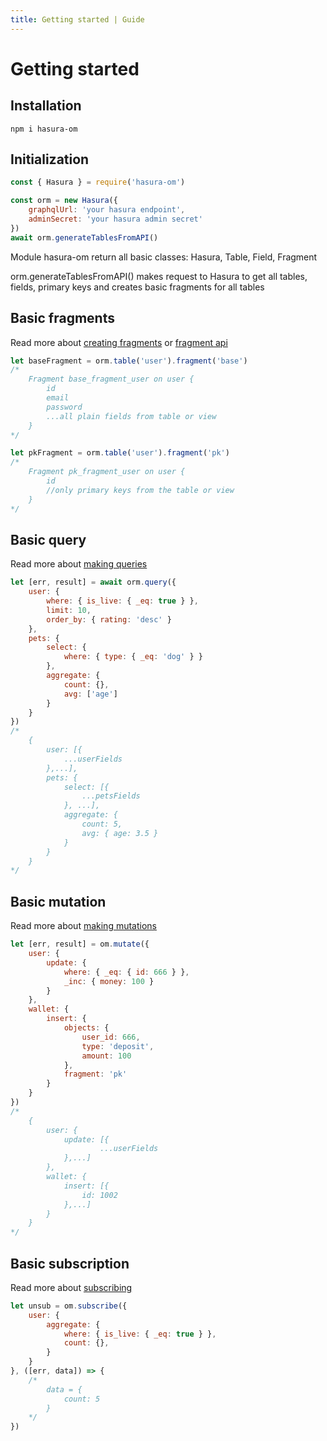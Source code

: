 ```yaml
---
title: Getting started | Guide
---
```


# Getting started

## Installation

```
npm i hasura-om
```

## Initialization
```javascript
const { Hasura } = require('hasura-om')

const orm = new Hasura({
    graphqlUrl: 'your hasura endpoint',
    adminSecret: 'your hasura admin secret'
})
await orm.generateTablesFromAPI()
```

Module hasura-om return all basic classes: Hasura, Table, Field, Fragment

orm.generateTablesFromAPI() makes request to Hasura to get all tables, fields, primary keys and creates basic fragments for all tables


## Basic fragments

Read more about [creating fragments](/guide/create-fragment) or [fragment api](/api/fragment)

```javascript
let baseFragment = orm.table('user').fragment('base')
/* 
    Fragment base_fragment_user on user {
        id
        email
        password
        ...all plain fields from table or view
    }
*/

let pkFragment = orm.table('user').fragment('pk')
/* 
    Fragment pk_fragment_user on user {
        id
        //only primary keys from the table or view
    }
*/
```


## Basic query

Read more about [making queries](/guide/query)

```javascript
let [err, result] = await orm.query({
    user: {
        where: { is_live: { _eq: true } },
        limit: 10,
        order_by: { rating: 'desc' }
    },
    pets: {
        select: {
            where: { type: { _eq: 'dog' } }
        },
        aggregate: {
            count: {},
            avg: ['age']
        }
    }
})
/* 
    {
        user: [{
            ...userFields
        },...],
        pets: {
            select: [{
                ...petsFields
            }, ...],
            aggregate: {
                count: 5,
                avg: { age: 3.5 }
            }
        }
    }
*/
```


## Basic mutation

Read more about [making mutations](/guide/mutation)

```javascript
let [err, result] = om.mutate({
    user: {
        update: {
            where: { _eq: { id: 666 } },
            _inc: { money: 100 }
        }
    },
    wallet: {
        insert: {
            objects: {
                user_id: 666,
                type: 'deposit',
                amount: 100
            },
            fragment: 'pk'
        }
    }
})
/* 
    {
        user: {
            update: [{
                    ...userFields
            },...]
        },
        wallet: {
            insert: [{
                id: 1002
            },...]
        }
    }
*/
```


## Basic subscription

Read more about [subscribing](/guide/subscribe)

```javascript
let unsub = om.subscribe({
    user: {
        aggregate: {
            where: { is_live: { _eq: true } },
            count: {},
        }
    }
}, ([err, data]) => {
    /* 
        data = {
            count: 5
        }
    */
})
```